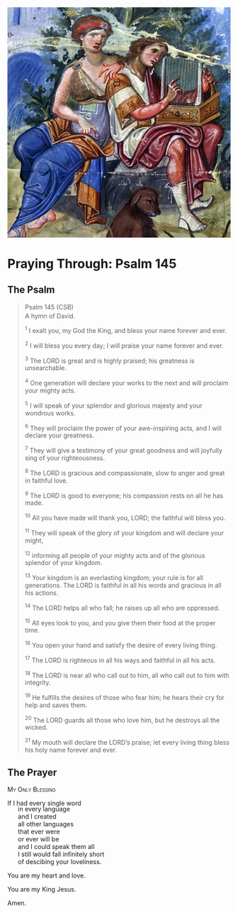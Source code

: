 <img class="intro-right" src="../images/art-paris-psalter.jpg">

<style>
  li {list-style-type: none;}
  p + ul {
    margin-top: -18px;
}
</style>

# Praying Through: Psalm 145

## The Psalm

>Psalm 145 (CSB)  
><sup></sup> A hymn of David. 
>
><sup>1</sup> I exalt you, my God the King, and bless your name forever and ever. 
>
><sup>2</sup> I will bless you every day; I will praise your name forever and ever. 
>
><sup>3</sup> The LORD is great and is highly praised; his greatness is unsearchable. 
>
><sup>4</sup> One generation will declare your works to the next and will proclaim your mighty acts. 
>
><sup>5</sup> I will speak of your splendor and glorious majesty and your wondrous works. 
>
><sup>6</sup> They will proclaim the power of your awe-inspiring acts, and I will declare your greatness. 
>
><sup>7</sup> They will give a testimony of your great goodness and will joyfully sing of your righteousness. 
>
><sup>8</sup> The LORD is gracious and compassionate, slow to anger and great in faithful love. 
>
><sup>9</sup> The LORD is good to everyone; his compassion rests on all he has made. 
>
><sup>10</sup> All you have made will thank you, LORD; the faithful will bless you. 
>
><sup>11</sup> They will speak of the glory of your kingdom and will declare your might, 
>
><sup>12</sup> informing all people of your mighty acts and of the glorious splendor of your kingdom. 
>
><sup>13</sup> Your kingdom is an everlasting kingdom; your rule is for all generations. The LORD is faithful in all his words and gracious in all his actions. 
>
><sup>14</sup> The LORD helps all who fall; he raises up all who are oppressed. 
>
><sup>15</sup> All eyes look to you, and you give them their food at the proper time. 
>
><sup>16</sup> You open your hand and satisfy the desire of every living thing. 
>
><sup>17</sup> The LORD is righteous in all his ways and faithful in all his acts. 
>
><sup>18</sup> The LORD is near all who call out to him, all who call out to him with integrity. 
>
><sup>19</sup> He fulfills the desires of those who fear him; he hears their cry for help and saves them. 
>
><sup>20</sup> The LORD guards all those who love him, but he destroys all the wicked. 
>
><sup>21</sup> My mouth will declare the LORD’s praise; let every living thing bless his holy name forever and ever.

## The Prayer

<div style="font-variant: small-caps;">
My Only Blessing
</div>

If I had every single word
* in every language
* and I created
* all other languages
* that ever were
* or ever will be
* and I could speak them all
* I still would fall infinitely short
* of descibing your loveliness.

You are my heart and love.

You are my King Jesus.

Amen.
